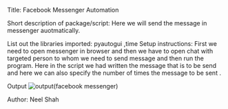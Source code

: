 Title: Facebook Messenger Automation

Short description of package/script: Here we will send the message in messenger auotmatically.



List out the libraries imported: pyautogui ,time
Setup instructions: First we need to open messenger in browser and then we have to open chat with targeted person to whom we need to send message and then run the program.
Here in the script we had written the message that is to be send and here we can also specify the number of times the message to be sent .



Output
![output(facebook messenger)](https://user-images.githubusercontent.com/71593494/121766351-c1036b80-cb6e-11eb-9603-aaf23d394581.png)


Author:
Neel Shah
